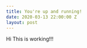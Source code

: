 ```yaml
---
title: You're up and running!
date: 2020-03-13 22:00:00 Z
layout: post
---
```


Hi This is working!!!